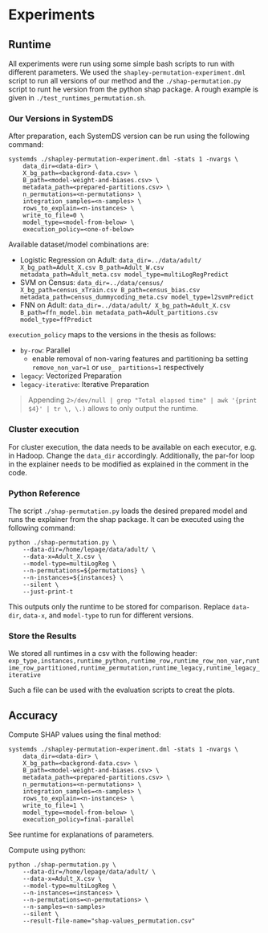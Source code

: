 # Experiments

## Runtime
All experiments were run using some simple bash scripts to run with different parameters. 
We used the `shapley-permutation-experiment.dml` script to run all versions of our method and the 
`./shap-permutation.py` script to runt he version from the python shap package. 
A rough example is given in `./test_runtimes_permutation.sh`.

### Our Versions in SystemDS
After preparation, each SystemDS version can be run using the following command:
```
systemds ./shapley-permutation-experiment.dml -stats 1 -nvargs \
    data_dir=<data-dir> \
    X_bg_path=<backgrond-data.csv> \
    B_path=<model-weight-and-biases.csv> \
    metadata_path=<prepared-partitions.csv> \
    n_permutations=<n-permutations> \
    integration_samples=<n-samples> \
    rows_to_explain=<n-instances> \
    write_to_file=0 \
    model_type=<model-from-below> \
    execution_policy=<one-of-below>
```

Available dataset/model combinations are:
- Logistic Regression on Adult: `data_dir=../data/adult/ X_bg_path=Adult_X.csv B_path=Adult_W.csv metadata_path=Adult_meta.csv model_type=multiLogRegPredict` 
- SVM on Census: `data_dir=../data/census/ X_bg_path=census_xTrain.csv B_path=census_bias.csv metadata_path=census_dummycoding_meta.csv model_type=l2svmPredict`
- FNN on Adult: `data_dir=../data/adult/ X_bg_path=Adult_X.csv B_path=ffn_model.bin metadata_path=Adult_partitions.csv model_type=ffPredict`

`execution_policy` maps to the versions in the thesis as follows:
- `by-row`: Parallel
  - enable removal of non-varing features and partitioning ba setting  `remove_non_var=1` or `use_
    partitions=1` respectively
- `legacy`: Vectorized Preparation
- `legacy-iterative`: Iterative Preparation

> Appending `2>/dev/null | grep "Total elapsed time" | awk '{print $4}' | tr \, \.)` allows to only output the runtime.

### Cluster execution
For cluster execution, the data needs to be available on each executor, e.g. in Hadoop. Change the `data_dir` accordingly.
Additionally, the par-for loop in the explainer needs to be modified as explained in the comment in the code.



### Python Reference
The script `./shap-permutation.py` loads the desired prepared model and runs the explainer from the shap package.
It can be executed using the following command:

```
python ./shap-permutation.py \
    --data-dir=/home/lepage/data/adult/ \
    --data-x=Adult_X.csv \
    --model-type=multiLogReg \
    --n-permutations=${permutations} \
    --n-instances=${instances} \
    --silent \
    --just-print-t
```
This outputs only the runtime to be stored for comparison. Replace `data-dir`, `data-x`, and `model-type` to run for different versions. 

### Store the Results
We stored all runtimes in a csv with the following header:
```exp_type,instances,runtime_python,runtime_row,runtime_row_non_var,runtime_row_partitioned,runtime_permutation,runtime_legacy,runtime_legacy_iterative```

Such a file can be used with the evaluation scripts to creat the plots.

## Accuracy
Compute SHAP values using the final method:
```
systemds ./shapley-permutation-experiment.dml -stats 1 -nvargs \
    data_dir=<data-dir> \
    X_bg_path=<backgrond-data.csv> \
    B_path=<model-weight-and-biases.csv> \
    metadata_path=<prepared-partitions.csv> \
    n_permutations=<n-permutations> \
    integration_samples=<n-samples> \
    rows_to_explain=<n-instances> \
    write_to_file=1 \
    model_type=<model-from-below> \
    execution_policy=final-parallel
```
See runtime for explanations of parameters.

Compute using python:
```
python ./shap-permutation.py \
    --data-dir=/home/lepage/data/adult/ \
    --data-x=Adult_X.csv \
    --model-type=multiLogReg \
    --n-instances=<instances> \
    --n-permutations=<n-permutations> \
    --n-samples=<n-samples>
    --silent \
    --result-file-name="shap-values_permutation.csv" 
```
